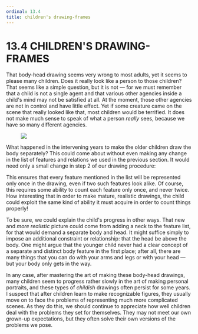 ```yaml
---
ordinal: 13.4
title: children's drawing-frames
---
```


# 13.4 CHILDREN'S DRAWING-FRAMES 

<p>That body-head drawing seems very wrong to most adults, yet it seems to please many children. Does it really look like a person to those children? That seems like a simple question, but it is not &mdash; for we must remember that a child is not a single agent and that various other agencies inside a child's mind may not be satisfied at all. At the moment, those other agencies are not in control and have little effect. Yet if some creature came on the scene that really looked like that, most children would be terrified. It does not make much sense to speak of what a person <em>really</em> sees, because we have so many different agencies.</p>
<figure><img src="/images/ch13/13-9.png"></img></figure>
<p>What happened in the intervening years to make the older children draw the body separately? This could come about without even making any change in the list of features and relations we used in the previous section. It would need only a small change in step 2 of our drawing procedure:</p>
<p>This ensures that every feature mentioned in the list will be represented only once in the drawing, even if two such features look alike. Of course, this requires some ability to count each feature only once, and never twice. How interesting that in order to make mature, realistic drawings, the child could exploit the same kind of ability it must acquire in order to count things properly!</p>
<p>To be sure, we could explain the child's progress in other ways. That new and <em>more realistic</em> picture could come from adding a neck to the feature list, for that would demand a separate body and head. It might suffice simply to impose an additional constraint or relationship: that the head be above the body. One might argue that the younger child never had a clear concept of a separate and distinct body feature in the first place; after all, there are many things that you can do with your arms and legs or with your head &mdash; but your body only gets in the way.</p>
<p>In any case, after mastering the art of making these body-head drawings, many children seem to progress rather slowly in the art of making personal portraits, and these types of <em>childish</em> drawings often persist for some years. I suspect that after children learn to make recognizable figures, they usually move on to face the problems of representing much more complicated scenes. As they do this, we should continue to appreciate how well children deal with the problems they set for themselves. They may not meet our own grown-up expectations, but they often solve their own versions of the problems we pose.</p>